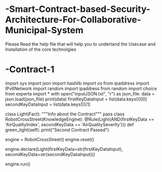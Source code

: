 # -Smart-Contract-based-Security-Architecture-For-Collaborative-Municipal-System

Please Read the help file that will help you to undertand the Usecase and Installation of the core technolgies 

# -Contract-1 

import sys
import json
import hashlib
import os
from ipaddress import IPv6Network
import random
import ipaddress
from random import choice
from experta import *
with open("inputJSON.txt", "r") as json_file:
    data = json.load(json_file)
    print(data)
firstKeyDataInput = list(data.keys())[0]
secondKeyDataInput = list(data.keys())[1]

class Light(Fact):
    """Info about the Contract"""
    pass
class RobotCrossStreet(KnowledgeEngine):
    @Rule(Light(AND(firstKeyData == 'AirQualityIndex', secondKeyData == 'AirQualitySeverity')))
    def green_light(self):
        print("Second Contract Passed")
        
engine = RobotCrossStreet()
engine.reset()

engine.declare(Light(firstKeyData=str(firstKeyDataInput), secondKeyData=str(secondKeyDataInput)))
        
engine.run()
